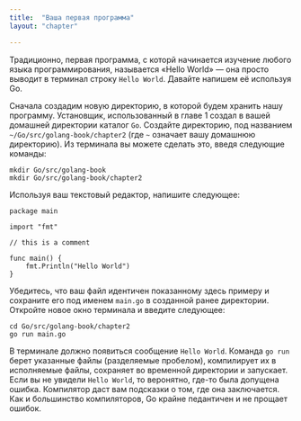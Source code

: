 ```yaml
---
title:  "Ваша первая программа"
layout: "chapter"

---
```


Традиционно, первая программа, с которй начинается изучение любого языка программирования, называется «Hello World» — она просто выводит в терминал строку `Hello World`. Давайте напишем её используя Go.

Сначала создадим новую директорию, в которой будем хранить нашу программу. Установщик, использованный в главе 1 создал в вашей домашней директории каталог `Go`. Создайте директорию, под названием `~/Go/src/golang-book/chapter2` (где `~` означает вашу домашнюю директорию). Из терминала вы можете сделать это, введя следующие команды:

    mkdir Go/src/golang-book
    mkdir Go/src/golang-book/chapter2

Используя ваш текстовый редактор, напишите следующее:

    package main

    import "fmt"

    // this is a comment

    func main() {
        fmt.Println("Hello World")
    }

Убедитесь, что ваш файл идентичен показанному здесь примеру и сохраните его под именем `main.go` в созданной ранее директории. Откройте новое окно терминала и введите следующее:

    cd Go/src/golang-book/chapter2
    go run main.go

В терминале должно появиться сообщение `Hello World`. Команда `go run` берет указанные файлы (разделяемые пробелом), компилирует их в исполняемые файлы, сохраняет во временной директории и запускает. Если вы не увидели `Hello World`, то веронятно, где-то была допущена ошибка. Компилятор даст вам подсказки о том, где она заключается. Как и большинство компиляторов, Go крайне педантичен и не прощает ошибок.
